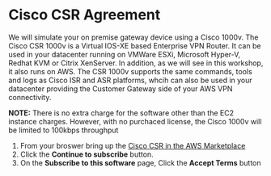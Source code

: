 # Cisco CSR Agreement


We will simulate your on premise gateway device using a Cisco 1000v. The Cisco CSR 1000v is a Virtual IOS-XE based Enterprise VPN Router. It can be used in your datacenter running on VMWare ESXi, Microsoft Hyper-V, Redhat KVM or Citrix XenServer. In addition, as we will see in this workshop, it also runs on AWS. The CSR 1000v supports the same commands, tools and logs as Cisco ISR and ASR platforms, whcih can also be used in your datacenter providing the Customer Gateway side of your AWS VPN connectivity.
<p></p>

<b>NOTE:</b> There is no extra charge for the software other than the EC2 instance charges. However, with no purchaced license, the Cisco 1000v will be limited to 100kbps throughput

1. From your broswer bring up the [Cisco CSR in the AWS Marketplace](https://aws.amazon.com/marketplace/pp/B00NF48FI2?qid=1550496679801&sr=0-1&ref_=srh_res_product_title#pdp-pricing)
1. Click the <b>Continue to subscribe</b> button.
1. On the <b>Subscribe to this software</b> page, Click the <b>Accept Terms</b> button
